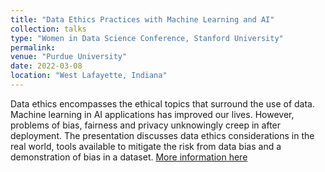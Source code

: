 ```yaml
---
title: "Data Ethics Practices with Machine Learning and AI"
collection: talks
type: "Women in Data Science Conference, Stanford University"
permalink: 
venue: "Purdue University"
date: 2022-03-08
location: "West Lafayette, Indiana"
---
```

Data ethics encompasses the ethical topics that surround the use of data. Machine learning in AI applications has improved our lives. However, problems of bias, fairness and privacy unknowingly creep in after deployment. The presentation discusses data ethics considerations in the real world, tools available to mitigate the risk from data bias and a demonstration of bias in a dataset.
[More information here](https://sites.lib.purdue.edu/wids/)
